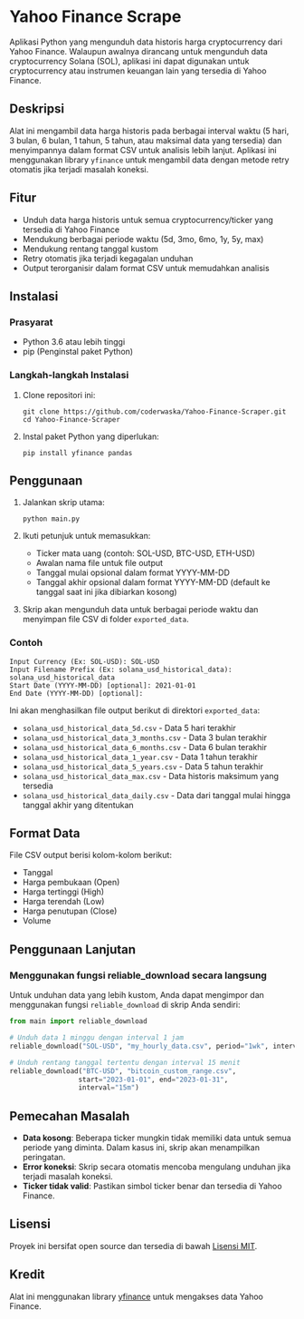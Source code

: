 # Yahoo Finance Scrape

Aplikasi Python yang mengunduh data historis harga cryptocurrency dari Yahoo Finance. Walaupun awalnya dirancang untuk mengunduh data cryptocurrency Solana (SOL), aplikasi ini dapat digunakan untuk cryptocurrency atau instrumen keuangan lain yang tersedia di Yahoo Finance.

## Deskripsi

Alat ini mengambil data harga historis pada berbagai interval waktu (5 hari, 3 bulan, 6 bulan, 1 tahun, 5 tahun, atau maksimal data yang tersedia) dan menyimpannya dalam format CSV untuk analisis lebih lanjut. Aplikasi ini menggunakan library `yfinance` untuk mengambil data dengan metode retry otomatis jika terjadi masalah koneksi.

## Fitur

- Unduh data harga historis untuk semua cryptocurrency/ticker yang tersedia di Yahoo Finance
- Mendukung berbagai periode waktu (5d, 3mo, 6mo, 1y, 5y, max)
- Mendukung rentang tanggal kustom
- Retry otomatis jika terjadi kegagalan unduhan
- Output terorganisir dalam format CSV untuk memudahkan analisis

## Instalasi

### Prasyarat

- Python 3.6 atau lebih tinggi
- pip (Penginstal paket Python)

### Langkah-langkah Instalasi

1. Clone repositori ini:
   ```
   git clone https://github.com/coderwaska/Yahoo-Finance-Scraper.git
   cd Yahoo-Finance-Scraper
   ```

2. Instal paket Python yang diperlukan:
   ```
   pip install yfinance pandas
   ```

## Penggunaan

1. Jalankan skrip utama:
   ```
   python main.py
   ```

2. Ikuti petunjuk untuk memasukkan:
   - Ticker mata uang (contoh: SOL-USD, BTC-USD, ETH-USD)
   - Awalan nama file untuk file output
   - Tanggal mulai opsional dalam format YYYY-MM-DD
   - Tanggal akhir opsional dalam format YYYY-MM-DD (default ke tanggal saat ini jika dibiarkan kosong)

3. Skrip akan mengunduh data untuk berbagai periode waktu dan menyimpan file CSV di folder `exported_data`.

### Contoh

```
Input Currency (Ex: SOL-USD): SOL-USD
Input Filename Prefix (Ex: solana_usd_historical_data): solana_usd_historical_data
Start Date (YYYY-MM-DD) [optional]: 2021-01-01
End Date (YYYY-MM-DD) [optional]: 
```

Ini akan menghasilkan file output berikut di direktori `exported_data`:
- `solana_usd_historical_data_5d.csv` - Data 5 hari terakhir
- `solana_usd_historical_data_3_months.csv` - Data 3 bulan terakhir
- `solana_usd_historical_data_6_months.csv` - Data 6 bulan terakhir
- `solana_usd_historical_data_1_year.csv` - Data 1 tahun terakhir
- `solana_usd_historical_data_5_years.csv` - Data 5 tahun terakhir
- `solana_usd_historical_data_max.csv` - Data historis maksimum yang tersedia
- `solana_usd_historical_data_daily.csv` - Data dari tanggal mulai hingga tanggal akhir yang ditentukan

## Format Data

File CSV output berisi kolom-kolom berikut:
- Tanggal
- Harga pembukaan (Open)
- Harga tertinggi (High)
- Harga terendah (Low)
- Harga penutupan (Close)
- Volume

## Penggunaan Lanjutan

### Menggunakan fungsi reliable_download secara langsung

Untuk unduhan data yang lebih kustom, Anda dapat mengimpor dan menggunakan fungsi `reliable_download` di skrip Anda sendiri:

```python
from main import reliable_download

# Unduh data 1 minggu dengan interval 1 jam
reliable_download("SOL-USD", "my_hourly_data.csv", period="1wk", interval="1h")

# Unduh rentang tanggal tertentu dengan interval 15 menit
reliable_download("BTC-USD", "bitcoin_custom_range.csv", 
                 start="2023-01-01", end="2023-01-31", 
                 interval="15m")
```

## Pemecahan Masalah

- **Data kosong**: Beberapa ticker mungkin tidak memiliki data untuk semua periode yang diminta. Dalam kasus ini, skrip akan menampilkan peringatan.
- **Error koneksi**: Skrip secara otomatis mencoba mengulang unduhan jika terjadi masalah koneksi.
- **Ticker tidak valid**: Pastikan simbol ticker benar dan tersedia di Yahoo Finance.

## Lisensi

Proyek ini bersifat open source dan tersedia di bawah [Lisensi MIT](LICENSE).

## Kredit

Alat ini menggunakan library [yfinance](https://pypi.org/project/yfinance/) untuk mengakses data Yahoo Finance.